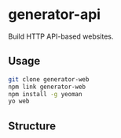 # generator-api

Build HTTP API-based websites.

## Usage

```sh
git clone generator-web
npm link generator-web
npm install -g yeoman
yo web
```

## Structure
